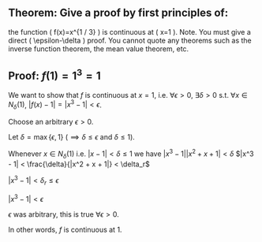 ## Theorem: Give a proof by first principles of:
the function \( f(x)=x^{1 / 3} \) is continuous at \( x=1 \).
Note. You must give a direct \( \epsilon-\delta \) proof. You cannot quote any theorems such as the inverse function theorem, the mean value theorem, etc.


## Proof: $f(1) = 1^3 = 1$

We want to show that $f$ is continuous at $x = 1$, i.e. $\forall \epsilon > 0$, $\exists \delta > 0$ s.t. $\forall x \in N_{\delta}(1)$, $|f(x) - 1| = |x^3 - 1| < \epsilon$.

Choose an arbitrary $\epsilon > 0$.

Let $\delta = \max \{\epsilon, 1\}$ ($\implies \delta \leq \epsilon$ and $\delta \leq 1$).

Whenever $x \in N_{\delta}(1)$ 
i.e. $|x - 1| < \delta \leq 1$
we have $|x^3 - 1||x^2 + x + 1| < \delta$
$|x^3 - 1| < \frac{\delta}{|x^2 + x + 1|} < \delta_r$

$|x^3 - 1| < \delta_r \leq \epsilon$

$|x^3 - 1| < \epsilon$

$\epsilon$ was arbitrary, this is true $\forall \epsilon > 0$.

In other words, $f$ is continuous at $1$. 

